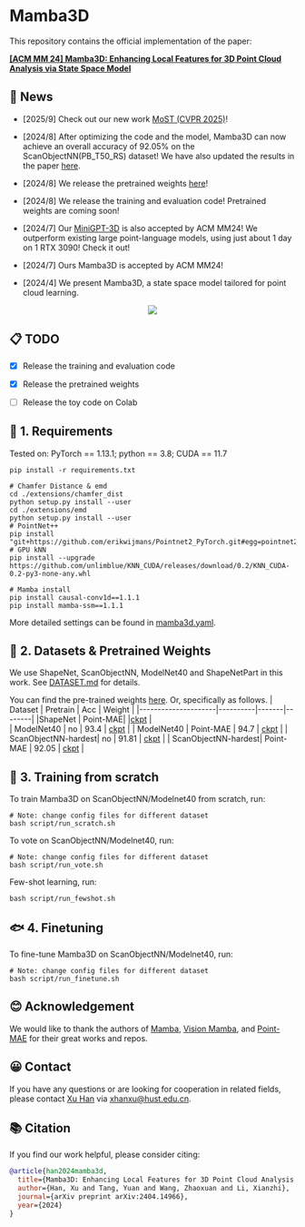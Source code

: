 # Mamba3D 

This repository contains the official implementation of the paper:
  
[**[ACM MM 24] Mamba3D: Enhancing Local Features for 3D Point Cloud Analysis via State Space Model**](https://arxiv.org/abs/2404.14966)

 
## 📰 News
- [2025/9] Check out our new work [MoST (CVPR 2025)](https://github.com/xhanxu/MoST)!
- [2024/8] After optimizing the code and the model, Mamba3D can now achieve an overall accuracy of 92.05% on the ScanObjectNN(PB_T50_RS) dataset! We have also updated the results in the paper [here](https://arxiv.org/abs/2404.14966).
- [2024/8] We release the pretrained weights [here](https://huggingface.co/hanx/Mamba3D)!
- [2024/8] We release the training and evaluation code! Pretrained weights are coming soon!
- [2024/7] Our [MiniGPT-3D](https://github.com/tangyuan96/minigpt-3d) is also accepted by ACM MM24! We outperform existing large point-language models, using just about 1 day on 1 RTX 3090! Check it out!
- [2024/7] Ours Mamba3D is accepted by ACM MM24!

- [2024/4] We present Mamba3D, a state space model tailored for point cloud learning.
<div style="text-align: center">
<img src="media/mamba3d_total_v2.png" />
</div>


## 📋 TODO
- [x] Release the training and evaluation code
- [x] Release the pretrained weights
- [ ] Release the toy code on Colab


## 🎒 1. Requirements
Tested on:
PyTorch == 1.13.1;
python == 3.8;
CUDA == 11.7

```
pip install -r requirements.txt
```

```
# Chamfer Distance & emd
cd ./extensions/chamfer_dist
python setup.py install --user
cd ./extensions/emd
python setup.py install --user
# PointNet++
pip install "git+https://github.com/erikwijmans/Pointnet2_PyTorch.git#egg=pointnet2_ops&subdirectory=pointnet2_ops_lib"
# GPU kNN
pip install --upgrade https://github.com/unlimblue/KNN_CUDA/releases/download/0.2/KNN_CUDA-0.2-py3-none-any.whl

# Mamba install
pip install causal-conv1d==1.1.1
pip install mamba-ssm==1.1.1
```

More detailed settings can be found in [mamba3d.yaml](./mamba3d.yaml).

## 🧾 2. Datasets & Pretrained Weights

We use ShapeNet, ScanObjectNN, ModelNet40 and ShapeNetPart in this work. See [DATASET.md](./DATASET.md) for details.

You can find the pre-trained weights [here](https://huggingface.co/hanx/Mamba3D).
Or, specifically as follows.
| Dataset             | Pretrain | Acc   | Weight |
|---------------------|----------|-------|--------|
|ShapeNet             | Point-MAE|    |[ckpt](https://huggingface.co/hanx/Mamba3D/blob/main/pretrain_pointmae/ckpt-last.pth)   |  
| ModelNet40          | no       | 93.4  | [ckpt](https://huggingface.co/hanx/Mamba3D/blob/main/modelnet40_scratch_93.4/ckpt-best.pth)    |
| ModelNet40          | Point-MAE | 94.7  | [ckpt](https://huggingface.co/hanx/Mamba3D/blob/main/modelnet40_pointmae_94.7/ckpt-best.pth)    |
| ScanObjectNN-hardest| no       | 91.81 | [ckpt](https://huggingface.co/hanx/Mamba3D/blob/main/scanobjectnn_hardest_scratch_91.81/ckpt-best-91.8.pth)    |
| ScanObjectNN-hardest| Point-MAE | 92.05 | [ckpt](https://huggingface.co/hanx/Mamba3D/blob/main/scanobjectnn_hardest_pointmae_92.05/ckpt-best.pth)    |

## 🥧 3. Training from scratch

To train Mamba3D on ScanObjectNN/Modelnet40 from scratch, run:
```
# Note: change config files for different dataset
bash script/run_scratch.sh
```

To vote on ScanObjectNN/Modelnet40, run:
```
# Note: change config files for different dataset
bash script/run_vote.sh
```
Few-shot learning, run:
```
bash script/run_fewshot.sh
```

<!-- ## 🐟 4. Pretraining & Finetuning -->
## 🐟 4. Finetuning
<!-- To pre-train Mamba3D on ShapeNet, run:

```
# Note: change config files for different dataset
bash script/run_pretrain.sh
# or
CUDA_VISIBLE_DEVICES=<GPU> python main.py --config cfgs/pretrain.yaml --exp_name <output_file_name>
``` -->
To fine-tune Mamba3D on ScanObjectNN/Modelnet40, run:
```
# Note: change config files for different dataset
bash script/run_finetune.sh
```

## 😊 Acknowledgement
We would like to thank the authors of [Mamba](https://github.com/state-spaces/mamba), [Vision Mamba](https://github.com/hustvl/Vim), and [Point-MAE](https://github.com/Pang-Yatian/Point-MAE) for their great works and repos.

## 😀 Contact
If you have any questions or are looking for cooperation in related fields, please contact [Xu Han](https://xhanxu.github.io/) via xhanxu@hust.edu.cn. 

## 📚 Citation
If you find our work helpful, please consider citing:
```bibtex
@article{han2024mamba3d,
  title={Mamba3D: Enhancing Local Features for 3D Point Cloud Analysis via State Space Model},
  author={Han, Xu and Tang, Yuan and Wang, Zhaoxuan and Li, Xianzhi},
  journal={arXiv preprint arXiv:2404.14966},
  year={2024}
}
```
